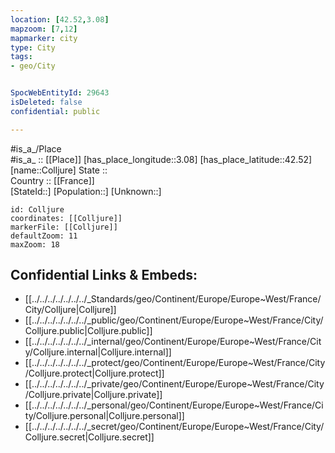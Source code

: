 ```yaml
---
location: [42.52,3.08] 
mapzoom: [7,12] 
mapmarker: city 
type: City
tags:
- geo/City


SpocWebEntityId: 29643
isDeleted: false
confidential: public

---
```

#is_a_/Place  
#is_a_ :: [[Place]] 
[has_place_longitude::3.08] 
[has_place_latitude::42.52] 
[name::Colljure] 
State ::  
Country :: [[France]]  
[StateId::] 
[Population::] 
[Unknown::] 


```leaflet
id: Colljure
coordinates: [[Colljure]] 
markerFile: [[Colljure]] 
defaultZoom: 11 
maxZoom: 18
```


## Confidential Links & Embeds: 
- [[../../../../../../../_Standards/geo/Continent/Europe/Europe~West/France/City/Colljure|Colljure]] 
- [[../../../../../../../_public/geo/Continent/Europe/Europe~West/France/City/Colljure.public|Colljure.public]] 
- [[../../../../../../../_internal/geo/Continent/Europe/Europe~West/France/City/Colljure.internal|Colljure.internal]] 
- [[../../../../../../../_protect/geo/Continent/Europe/Europe~West/France/City/Colljure.protect|Colljure.protect]] 
- [[../../../../../../../_private/geo/Continent/Europe/Europe~West/France/City/Colljure.private|Colljure.private]] 
- [[../../../../../../../_personal/geo/Continent/Europe/Europe~West/France/City/Colljure.personal|Colljure.personal]] 
- [[../../../../../../../_secret/geo/Continent/Europe/Europe~West/France/City/Colljure.secret|Colljure.secret]] 
